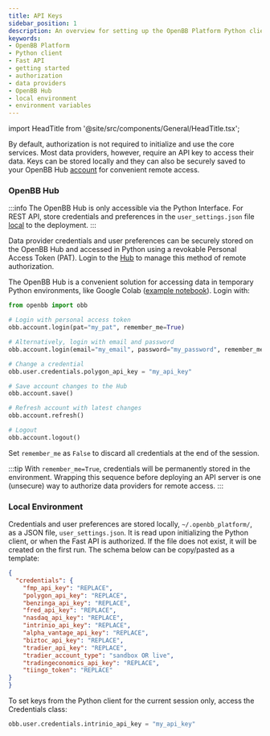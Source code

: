 ```yaml
---
title: API Keys
sidebar_position: 1
description: An overview for setting up the OpenBB Platform Python client and Fast API with data provider API keys.
keywords:
- OpenBB Platform
- Python client
- Fast API
- getting started
- authorization
- data providers
- OpenBB Hub
- local environment
- environment variables
---
```


import HeadTitle from '@site/src/components/General/HeadTitle.tsx';

<HeadTitle title="API Keys - Usage | OpenBB Platform Docs" />

By default, authorization is not required to initialize and use the core services. Most data providers, however, require an API key to access their data. Keys can be stored locally and they can also be securely saved to your OpenBB Hub [account](https://my.openbb.co) for convenient remote access.

### OpenBB Hub

:::info
The OpenBB Hub is only accessible via the Python Interface. For REST API, store credentials and preferences in the `user_settings.json` file [local](api_keys#local-environment) to the deployment.
:::


Data provider credentials and user preferences can be securely stored on the OpenBB Hub and accessed in Python using a revokable Personal Access Token (PAT). Login to the [Hub](https://my.openbb.co/) to manage this method of remote authorization.

The OpenBB Hub is a convenient solution for accessing data in temporary Python environments, like Google Colab ([example notebook](https://github.com/OpenBB-finance/OpenBBTerminal/blob/develop/examples/googleColab.ipynb)). Login with:

```python
from openbb import obb

# Login with personal access token
obb.account.login(pat="my_pat", remember_me=True)

# Alternatively, login with email and password
obb.account.login(email="my_email", password="my_password", remember_me=True)

# Change a credential
obb.user.credentials.polygon_api_key = "my_api_key"

# Save account changes to the Hub
obb.account.save()

# Refresh account with latest changes
obb.account.refresh()

# Logout
obb.account.logout()
```

Set `remember_me` as `False` to discard all credentials at the end of the session.


:::tip
With `remember_me=True`, credentials will be permanently stored in the environment.
Wrapping this sequence before deploying an API server is one (unsecure) way to authorize data providers for remote access.
:::

### Local Environment

Credentials and user preferences are stored locally, `~/.openbb_platform/`, as a JSON file, `user_settings.json`. It is read upon initializing the Python client, or when the Fast API is authorized. If the file does not exist, it will be created on the first run. The schema below can be copy/pasted as a template:

```json
{
  "credentials": {
    "fmp_api_key": "REPLACE",
    "polygon_api_key": "REPLACE",
    "benzinga_api_key": "REPLACE",
    "fred_api_key": "REPLACE",
    "nasdaq_api_key": "REPLACE",
    "intrinio_api_key": "REPLACE",
    "alpha_vantage_api_key": "REPLACE",
    "biztoc_api_key": "REPLACE",
    "tradier_api_key": "REPLACE",
    "tradier_account_type": "sandbox OR live",
    "tradingeconomics_api_key": "REPLACE",
    "tiingo_token": "REPLACE"
}
}
```

To set keys from the Python client for the current session only, access the Credentials class:

```python
obb.user.credentials.intrinio_api_key = "my_api_key"
```
